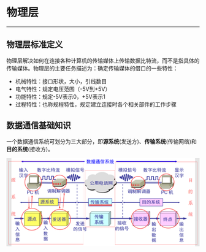# 物理层

---

## 物理层标准定义

物理层解决如何在连接各种计算机的传输媒体上传输数据比特流，而不是指具体的传输媒体。物理层的主要任务描述为：确定传输媒体的借口的一些特性：

- 机械特性：接口形状，大小，引线数目
- 电气特性：规定电压范围（-5V到+5V）
- 功能特性：规定-5V表示0，+5V表示1
- 过程特性：也称规程特性，规定建立连接时各个相关部件的工作步骤



## 数据通信基础知识

一个数据通信系统可划分为三大部分，即**源系统**(发送方)、**传输系统**(传输网络)和**目的系统**(接收方)。

![img](02-PhysicalLayer.assets/3idmwv4scj.png)









